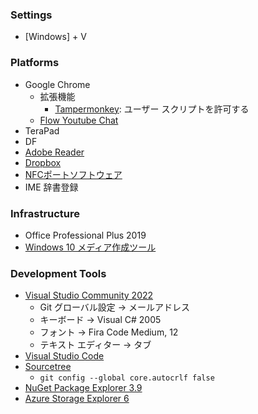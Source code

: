 ### Settings
- [Windows] + V

### Platforms
- Google Chrome
  - 拡張機能
    - [Tampermonkey](chrome://extensions/?id=dhdgffkkebhmkfjojejmpbldmpobfkfo): ユーザー スクリプトを許可する
  - [Flow Youtube Chat](https://greasyfork.org/ja/scripts/411442-flow-youtube-chat)
- TeraPad
- DF
- [Adobe Reader](https://get.adobe.com/jp/reader/)
- [Dropbox](https://www.dropbox.com/)
- [NFCポートソフトウェア](https://www.sony.co.jp/Products/felica/consumer/support/download/nfcportsoftware.html)
- IME 辞書登録

### Infrastructure
- Office Professional Plus 2019
- [Windows 10 メディア作成ツール](https://www.microsoft.com/ja-jp/software-download/windows10)

### Development Tools
- [Visual Studio Community 2022](https://visualstudio.microsoft.com/ja/vs/community/)
  - Git グローバル設定 → メールアドレス
  - キーボード → Visual C# 2005
  - フォント → Fira Code Medium, 12
  - テキスト エディター → タブ
- [Visual Studio Code](https://code.visualstudio.com/)
- [Sourcetree](https://www.sourcetreeapp.com/)
  - `git config --global core.autocrlf false`
- [NuGet Package Explorer 3.9](http://npe.codeplex.com/)
- [Azure Storage Explorer 6](http://azurestorageexplorer.codeplex.com/)
